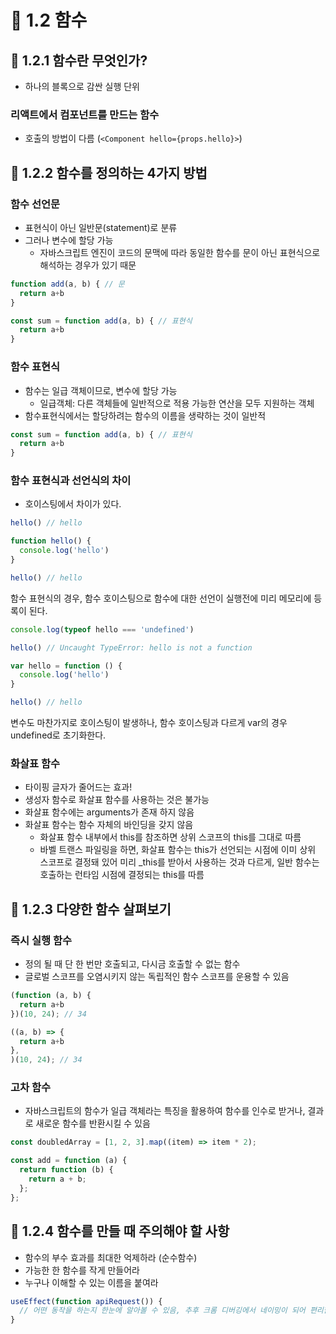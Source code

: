 # 🌟 1.2 함수
## 📌 1.2.1 함수란 무엇인가?
- 하나의 블록으로 감싼 실행 단위

### 리액트에서 컴포넌트를 만드는 함수
- 호출의 방법이 다름 (`<Component hello={props.hello}>`)

## 📌 1.2.2 함수를 정의하는 4가지 방법
### 함수 선언문
- 표현식이 아닌 일반문(statement)로 분류
- 그러나 변수에 할당 가능
  - 자바스크립트 엔진이 코드의 문맥에 따라 동일한 함수를 문이 아닌 표현식으로 해석하는 경우가 있기 때문

```js
function add(a, b) { // 문
  return a+b
}

const sum = function add(a, b) { // 표현식
  return a+b
}
```

### 함수 표현식
- 함수는 일급 객체이므로, 변수에 할당 가능
  - 일급객체: 다른 객체들에 일반적으로 적용 가능한 연산을 모두 지원하는 객체
- 함수표현식에서는 할당하려는 함수의 이름을 생략하는 것이 일반적
```js
const sum = function add(a, b) { // 표현식
  return a+b
}
```

### 함수 표현식과 선언식의 차이
- 호이스팅에서 차이가 있다.
```js
hello() // hello

function hello() {
  console.log('hello')
}

hello() // hello
```
함수 표현식의 경우, 함수 호이스팅으로 함수에 대한 선언이 실행전에 미리 메모리에 등록이 된다.


```js
console.log(typeof hello === 'undefined')

hello() // Uncaught TypeError: hello is not a function

var hello = function () {
  console.log('hello')
}

hello() // hello
```
변수도 마찬가지로 호이스팅이 발생하나, 함수 호이스팅과 다르게 var의 경우 undefined로 초기화한다.


### 화살표 함수
- 타이핑 글자가 줄어드는 효과!
- 생성자 함수로 화살표 함수를 사용하는 것은 불가능
- 화살표 함수에는 arguments가 존재 하지 않음
- 화살표 함수는 함수 자체의 바인딩을 갖지 않음
  - 화살표 함수 내부에서 this를 참조하면 상위 스코프의 this를 그대로 따름
  - 바벨 트랜스 파일링을 하면, 화살표 함수는 this가 선언되는 시점에 이미 상위 스코프로 결정돼 있어 미리 _this를 받아서 사용하는 것과 다르게, 일반 함수는 호출하는 런타임 시점에 결정되는 this를 따름

## 📌 1.2.3 다양한 함수 살펴보기
### 즉시 실행 함수
- 정의 될 때 단 한 번만 호출되고, 다시금 호출할 수 없는 함수
- 글로벌 스코프를 오염시키지 않는 독립적인 함수 스코프를 운용할 수 있음

```js
(function (a, b) {
  return a+b
})(10, 24); // 34

((a, b) => {
  return a+b
},
)(10, 24); // 34
```

### 고차 함수
- 자바스크립트의 함수가 일급 객체라는 특징을 활용하여 함수를 인수로 받거나, 결과로 새로운 함수를 반환시킬 수 있음

```js
const doubledArray = [1, 2, 3].map((item) => item * 2);

const add = function (a) {
  return function (b) {
    return a + b;
  };
};
```

## 📌 1.2.4 함수를 만들 때 주의해야 할 사항
- 함수의 부수 효과를 최대한 억제하라 (순수함수)
- 가능한 한 함수를 작게 만들어라
- 누구나 이해할 수 있는 이름을 붙여라
```js
useEffect(function apiRequest()) {
  // 어떤 동작을 하는지 한눈에 알아볼 수 있음, 추후 크롬 디버깅에서 네이밍이 되어 편리함
}
```